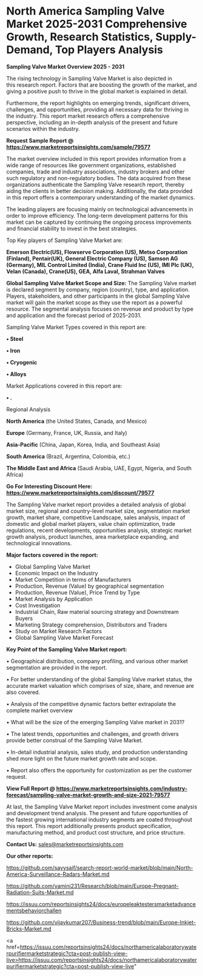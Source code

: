 # North America Sampling Valve Market 2025-2031 Comprehensive Growth, Research Statistics, Supply-Demand,  Top Players Analysis

<Strong> Sampling Valve Market Overview 2025 - 2031</strong>

The rising technology in Sampling Valve Market is also depicted in this research report. Factors that are boosting the growth of the market, and giving a positive push to thrive in the global market is explained in detail.

Furthermore, the report highlights on emerging trends, significant drivers, challenges, and opportunities, providing all necessary data for thriving in the industry. This report market research offers a comprehensive perspective, including an in-depth analysis of the present and future scenarios within the industry.

<strong>Request Sample Report @ <a href=https://www.marketreportsinsights.com/sample/79577>https://www.marketreportsinsights.com/sample/79577</a></strong>

The market overview included in this report provides information from a wide range of resources like government organizations, established companies, trade and industry associations, industry brokers and other such regulatory and non-regulatory bodies. The data acquired from these organizations authenticate the Sampling Valve research report, thereby aiding the clients in better decision making. Additionally, the data provided in this report offers a contemporary understanding of the market dynamics.

The leading players are focusing mainly on technological advancements in order to improve efficiency. The long-term development patterns for this market can be captured by continuing the ongoing process improvements and financial stability to invest in the best strategies.

Top Key players of Sampling Valve Market are:

<strong>Emerson Electric(US), Flowserve Corporation (US), Metso Corporation (Finland), Pentair(UK), General Electric Company (US), Samson AG (Germany), MIL Control Limited (India), Crane Fluid Inc (US), IMI Plc (UK), Velan (Canada), Crane(US), GEA, Alfa Laval, Strahman Valves</strong>

<strong><b>Global Sampling Valve Market Scope and Size:</b></strong>
The Sampling Valve market is declared segment by company, region (country), type, and application. Players, stakeholders, and other participants in the global Sampling Valve market will gain the market scope as they use the report as a powerful resource. The segmental analysis focuses on revenue and product by type and application and the forecast period of 2025-2031.

Sampling Valve Market Types covered in this report are:

<strong>• Steel

• Iron

• Cryogenic

• Alloys</strong>

Market Applications covered in this report are:

<strong>• .</strong> 

Regional Analysis

<strong>North America</strong> (the United States, Canada, and Mexico)

<strong>Europe</strong> (Germany, France, UK, Russia, and Italy)

<strong>Asia-Pacific</strong> (China, Japan, Korea, India, and Southeast Asia)

<strong>South America</strong> (Brazil, Argentina, Colombia, etc.)

<strong>The Middle East and Africa</strong> (Saudi Arabia, UAE, Egypt, Nigeria, and South Africa)

<strong>Go For Interesting Discount Here: <a href=https://www.marketreportsinsights.com/discount/79577>https://www.marketreportsinsights.com/discount/79577</a></strong>

The Sampling Valve market report provides a detailed analysis of global market size, regional and country-level market size, segmentation market growth, market share, competitive Landscape, sales analysis, impact of domestic and global market players, value chain optimization, trade regulations, recent developments, opportunities analysis, strategic market growth analysis, product launches, area marketplace expanding, and technological innovations.

<strong><b>Major factors covered in the report:</b></strong>
<ul>
  <li>Global Sampling Valve Market </li>
  <li>Economic Impact on the Industry</li>
  <li>Market Competition in terms of Manufacturers</li>
  <li>Production, Revenue (Value) by geographical segmentation</li>
  <li>Production, Revenue (Value), Price Trend by Type</li>
  <li>Market Analysis by Application</li>
  <li>Cost Investigation</li>
  <li>Industrial Chain, Raw material sourcing strategy and Downstream Buyers</li>
  <li>Marketing Strategy comprehension, Distributors and Traders</li>
  <li>Study on Market Research Factors</li>
  <li>Global Sampling Valve Market Forecast</li>
</ul>

<strong><b>Key Point of the Sampling Valve Market report:</b></strong>

• Geographical distribution, company profiling, and various other market segmentation are provided in the report.

• For better understanding of the global Sampling Valve market status, the accurate market valuation which comprises of size, share, and revenue are also covered.

• Analysis of the competitive dynamic factors better extrapolate the complete market overview

• What will be the size of the emerging Sampling Valve market in 2031?

• The latest trends, opportunities and challenges, and growth drivers provide better construal of the Sampling Valve Market.

• In-detail industrial analysis, sales study, and production understanding shed more light on the future market growth rate and scope.

• Report also offers the opportunity for customization as per the customer request.

<strong><b>View Full Report @ <a href=https://www.marketreportsinsights.com/industry-forecast/sampling-valve-market-growth-and-size-2021-79577>https://www.marketreportsinsights.com/industry-forecast/sampling-valve-market-growth-and-size-2021-79577</a></b></strong>


At last, the Sampling Valve Market report includes investment come analysis and development trend analysis. The present and future opportunities of the fastest growing international industry segments are coated throughout this report. This report additionally presents product specification, manufacturing method, and product cost structure, and price structure.

<strong>Contact Us:</strong>
sales@marketreportsinsights.com

<strong>Our other reports:</strong>

<a href=https://github.com/sayysaif/search-report-world-market/blob/main/North-America-Surveillance-Radars-Market.md>https://github.com/sayysaif/search-report-world-market/blob/main/North-America-Surveillance-Radars-Market.md</a>

<a href=https://github.com/yamini231/Research/blob/main/Europe-Pregnant-Radiation-Suits-Market.md>https://github.com/yamini231/Research/blob/main/Europe-Pregnant-Radiation-Suits-Market.md</a>

<a href=https://issuu.com/reportsinsights24/docs/europeleaktestersmarketadvancementsbehaviorchallen>https://issuu.com/reportsinsights24/docs/europeleaktestersmarketadvancementsbehaviorchallen</a>

<a href=https://github.com/vijaykumar207/Business-trend/blob/main/Europe-Inkjet-Bricks-Market.md>https://github.com/vijaykumar207/Business-trend/blob/main/Europe-Inkjet-Bricks-Market.md</a>

<a href=https://issuu.com/reportsinsights24/docs/northamericalaboratorywaterpurifiermarketstrategic?cta=post-publish-view-live>https://issuu.com/reportsinsights24/docs/northamericalaboratorywaterpurifiermarketstrategic?cta=post-publish-view-live</a>"

